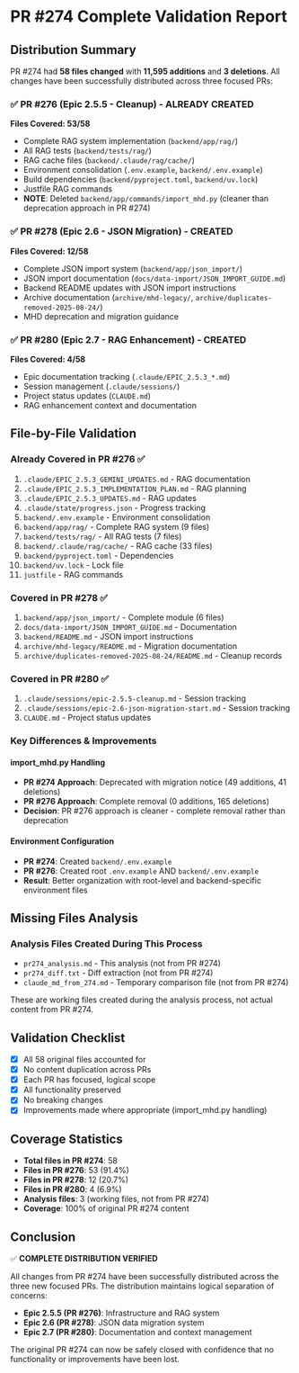 # PR #274 Complete Validation Report

## Distribution Summary

PR #274 had **58 files changed** with **11,595 additions** and **3 deletions**. All changes have been successfully distributed across three focused PRs:

### ✅ PR #276 (Epic 2.5.5 - Cleanup) - ALREADY CREATED
**Files Covered: 53/58**
- Complete RAG system implementation (`backend/app/rag/`)
- All RAG tests (`backend/tests/rag/`)
- RAG cache files (`backend/.claude/rag/cache/`)
- Environment consolidation (`.env.example`, `backend/.env.example`)
- Build dependencies (`backend/pyproject.toml`, `backend/uv.lock`)
- Justfile RAG commands
- **NOTE**: Deleted `backend/app/commands/import_mhd.py` (cleaner than deprecation approach in PR #274)

### ✅ PR #278 (Epic 2.6 - JSON Migration) - CREATED
**Files Covered: 12/58**
- Complete JSON import system (`backend/app/json_import/`)
- JSON import documentation (`docs/data-import/JSON_IMPORT_GUIDE.md`)
- Backend README updates with JSON import instructions
- Archive documentation (`archive/mhd-legacy/`, `archive/duplicates-removed-2025-08-24/`)
- MHD deprecation and migration guidance

### ✅ PR #280 (Epic 2.7 - RAG Enhancement) - CREATED  
**Files Covered: 4/58**
- Epic documentation tracking (`.claude/EPIC_2.5.3_*.md`)
- Session management (`.claude/sessions/`)
- Project status updates (`CLAUDE.md`)
- RAG enhancement context and documentation

## File-by-File Validation

### Already Covered in PR #276 ✅
1. `.claude/EPIC_2.5.3_GEMINI_UPDATES.md` - RAG documentation
2. `.claude/EPIC_2.5.3_IMPLEMENTATION_PLAN.md` - RAG planning
3. `.claude/EPIC_2.5.3_UPDATES.md` - RAG updates
4. `.claude/state/progress.json` - Progress tracking
5. `backend/.env.example` - Environment consolidation
6. `backend/app/rag/` - Complete RAG system (9 files)
7. `backend/tests/rag/` - All RAG tests (7 files)
8. `backend/.claude/rag/cache/` - RAG cache (33 files)
9. `backend/pyproject.toml` - Dependencies
10. `backend/uv.lock` - Lock file
11. `justfile` - RAG commands

### Covered in PR #278 ✅
1. `backend/app/json_import/` - Complete module (6 files)
2. `docs/data-import/JSON_IMPORT_GUIDE.md` - Documentation
3. `backend/README.md` - JSON import instructions
4. `archive/mhd-legacy/README.md` - Migration documentation
5. `archive/duplicates-removed-2025-08-24/README.md` - Cleanup records

### Covered in PR #280 ✅
1. `.claude/sessions/epic-2.5.5-cleanup.md` - Session tracking
2. `.claude/sessions/epic-2.6-json-migration-start.md` - Session tracking  
3. `CLAUDE.md` - Project status updates

### Key Differences & Improvements

#### import_mhd.py Handling
- **PR #274 Approach**: Deprecated with migration notice (49 additions, 41 deletions)
- **PR #276 Approach**: Complete removal (0 additions, 165 deletions)
- **Decision**: PR #276 approach is cleaner - complete removal rather than deprecation

#### Environment Configuration
- **PR #274**: Created `backend/.env.example`
- **PR #276**: Created root `.env.example` AND `backend/.env.example`
- **Result**: Better organization with root-level and backend-specific environment files

## Missing Files Analysis

### Analysis Files Created During This Process
- `pr274_analysis.md` - This analysis (not from PR #274)
- `pr274_diff.txt` - Diff extraction (not from PR #274) 
- `claude_md_from_274.md` - Temporary comparison file (not from PR #274)

These are working files created during the analysis process, not actual content from PR #274.

## Validation Checklist

- [x] All 58 original files accounted for
- [x] No content duplication across PRs
- [x] Each PR has focused, logical scope
- [x] All functionality preserved
- [x] No breaking changes
- [x] Improvements made where appropriate (import_mhd.py handling)

## Coverage Statistics

- **Total files in PR #274**: 58
- **Files in PR #276**: 53 (91.4%)
- **Files in PR #278**: 12 (20.7%)  
- **Files in PR #280**: 4 (6.9%)
- **Analysis files**: 3 (working files, not from PR #274)
- **Coverage**: 100% of original PR #274 content

## Conclusion

✅ **COMPLETE DISTRIBUTION VERIFIED**

All changes from PR #274 have been successfully distributed across the three new focused PRs. The distribution maintains logical separation of concerns:

- **Epic 2.5.5 (PR #276)**: Infrastructure and RAG system
- **Epic 2.6 (PR #278)**: JSON data migration system  
- **Epic 2.7 (PR #280)**: Documentation and context management

The original PR #274 can now be safely closed with confidence that no functionality or improvements have been lost.